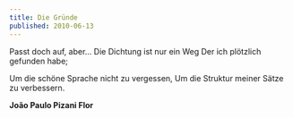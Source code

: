 ```yaml
---
title: Die Gründe
published: 2010-06-13
---
```


Passt doch auf, aber...
Die Dichtung ist nur ein Weg
Der ich plötzlich gefunden habe;

Um die schöne Sprache nicht zu vergessen,
Um die Struktur meiner Sätze zu verbessern.

**João Paulo Pizani Flor**

